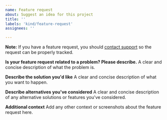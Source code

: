 ```yaml
---
name: Feature request
about: Suggest an idea for this project
title: ''
labels: 'kind/feature-request'
assignees: ''

---
```


**Note:**
If you have a feature request, you should [contact support](https://docs.datadoghq.com/help/) so the request can be properly tracked.

**Is your feature request related to a problem? Please describe.**
A clear and concise description of what the problem is.

**Describe the solution you'd like**
A clear and concise description of what you want to happen.

**Describe alternatives you've considered**
A clear and concise description of any alternative solutions or features you've considered.

**Additional context**
Add any other context or screenshots about the feature request here.